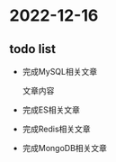 
# 2022-12-16

## todo list 
- 完成MySQL相关文章
    
    文章内容
    
- 完成ES相关文章
- 完成Redis相关文章
- 完成MongoDB相关文章
